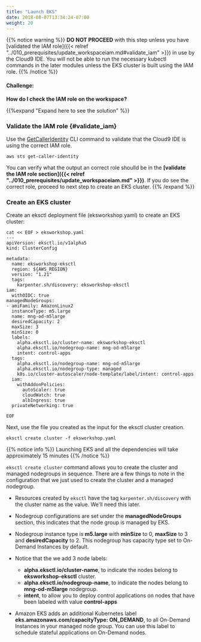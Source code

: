 ```yaml
---
title: "Launch EKS"
date: 2018-08-07T13:34:24-07:00
weight: 20
---
```



{{% notice warning %}}
**DO NOT PROCEED** with this step unless you have [validated the IAM role]({{< relref "../010_prerequisites/update_workspaceiam.md#validate_iam" >}}) in use by the Cloud9 IDE. You will not be able to run the necessary kubectl commands in the later modules unless the EKS cluster is built using the IAM role.
{{% /notice %}}

#### Challenge:
**How do I check the IAM role on the workspace?**

{{%expand "Expand here to see the solution" %}}

### Validate the IAM role {#validate_iam}

Use the [GetCallerIdentity](https://docs.aws.amazon.com/cli/latest/reference/sts/get-caller-identity.html) CLI command to validate that the Cloud9 IDE is using the correct IAM role.

```
aws sts get-caller-identity

```

You can verify what the output an correct role shoulld be in the **[validate the IAM role section]({{< relref "../010_prerequisites/update_workspaceiam.md" >}})**. If you do see the correct role, proceed to next step to create an EKS cluster.
{{% /expand %}}


### Create an EKS cluster

Create an eksctl deployment file (eksworkshop.yaml) to create an EKS cluster:


```
cat << EOF > eksworkshop.yaml
---
apiVersion: eksctl.io/v1alpha5
kind: ClusterConfig

metadata:
  name: eksworkshop-eksctl
  region: ${AWS_REGION}
  version: "1.21"
  tags:
    karpenter.sh/discovery: eksworkshop-eksctl 
iam:
  withOIDC: true
managedNodeGroups:
- amiFamily: AmazonLinux2
  instanceType: m5.large
  name: mng-od-m5large
  desiredCapacity: 2
  maxSize: 3
  minSize: 0
  labels:
    alpha.eksctl.io/cluster-name: eksworkshop-eksctl
    alpha.eksctl.io/nodegroup-name: mng-od-m5large
    intent: control-apps
  tags:
    alpha.eksctl.io/nodegroup-name: mng-od-m5large
    alpha.eksctl.io/nodegroup-type: managed
    k8s.io/cluster-autoscaler/node-template/label/intent: control-apps
  iam:
    withAddonPolicies:
      autoScaler: true
      cloudWatch: true
      albIngress: true
  privateNetworking: true

EOF
```

Next, use the file you created as the input for the eksctl cluster creation.

```
eksctl create cluster -f eksworkshop.yaml
```

{{% notice info %}}
Launching EKS and all the dependencies will take approximately 15 minutes
{{% /notice %}}

`eksctl create cluster` command allows you to create the cluster and managed nodegroups in sequence. There are a few things to note in the configuration that we just used to create the cluster and a managed nodegroup.

 * Resources created by `eksctl` have the tag `karpenter.sh/discovery` with the cluster name as the value. We'll need this later.
 * Nodegroup configurations are set under the **managedNodeGroups** section, this indicates that the node group is managed by EKS.
 * Nodegroup instance type is **m5.large** with **minSize** to 0, **maxSize** to 3 and **desiredCapacity** to 2. This nodegroup has capacity type set to On-Demand Instances by default.

 * Notice that the we add 3 node labels:
   * **alpha.eksctl.io/cluster-name**, to indicate the nodes belong to **eksworkshop-eksctl** cluster.
   * **alpha.eksctl.io/nodegroup-name**, to indicate the nodes belong to **mng-od-m5large** nodegroup.
   * **intent**, to allow you to deploy control applications on nodes that have been labeled with value **control-apps**
  
 * Amazon EKS adds an additional Kubernetes label **eks.amazonaws.com/capacityType: ON_DEMAND**, to all On-Demand Instances in your managed node group. You can use this label to schedule stateful applications on On-Demand nodes.
